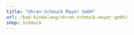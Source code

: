 ```yaml
---
title: "Uhren-Schmuck Mayer GmbH"
url: /bad-hindelang/uhren-schmuck-mayer-gmbh/
shop: Schmuck
---
```

